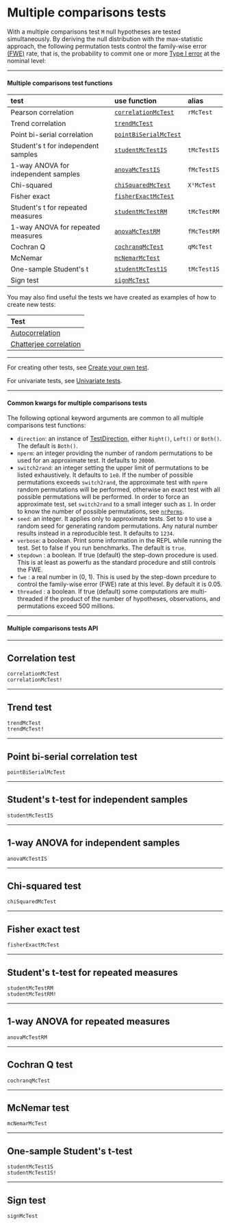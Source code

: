 # Multiple comparisons tests

With a multiple comparisons test ``M`` null hypotheses are tested simultaneously. 
By deriving the null distribution with the max-statistic approach, the following permutation tests
control the family-wise error [(FWE)](https://en.wikipedia.org/wiki/Family-wise_error_rate) rate, that is, the probability to commit one or more [Type I error](https://en.wikipedia.org/wiki/Type_I_and_type_II_errors) at the nominal level:

---

#### Multiple comparisons test functions

| test |  use function  |  alias  |
|:-----|:----------------|:---------------|
| Pearson correlation |  [`correlationMcTest`](@ref)| `rMcTest`|
| Trend correlation | [`trendMcTest`](@ref)| |
| Point bi-serial correlation | [`pointBiSerialMcTest`](@ref) |  |
| Student's t for independent samples | [`studentMcTestIS`](@ref) | `tMcTestIS` |
| 1-way ANOVA for independent samples | [`anovaMcTestIS`](@ref) | `fMcTestIS` |
| Chi-squared | [`chiSquaredMcTest`](@ref) | `Χ²McTest` |
| Fisher exact| [`fisherExactMcTest`](@ref)| |
| Student's t for repeated measures | [`studentMcTestRM`](@ref) | `tMcTestRM` |
| 1-way ANOVA for repeated measures  | [`anovaMcTestRM`](@ref) | `fMcTestRM` |
| Cochran Q | [`cochranqMcTest`](@ref) | `qMcTest` |
| McNemar| [`mcNemarMcTest`](@ref)| |
| One-sample Student's t | [`studentMcTest1S`](@ref) | `tMcTest1S` |
| Sign test | [`signMcTest`](@ref) |  |

You may also find useful the tests we have created as examples of how to create new tests:

| Test | 
|:----------|
| [Autocorrelation](@ref "Example 2: multiple comparison autocorrelation test") |
| [Chatterjee correlation](@ref "Example 6: multiple comparisons Chatterjee correlation") |

---

For creating other tests, see [Create your own test](@ref).

For univariate tests, see [Univariate tests](@ref).

---

#### Common kwargs for multiple comparisons tests
The following optional keyword arguments are common to all multiple comparisons test functions:

 - `direction`: an instance of [TestDirection](@ref), either `Right()`, `Left()` or `Both()`. The default is `Both()`. 
 - `nperm`: an integer providing the number of random permutations to be used for an approximate test. It defaults to `20000`. 
 - `switch2rand`: an integer setting the upper limit of permutations to be listed exhaustively. It defaults to `1e8`. If the number of possible permutations exceeds `switch2rand`, the approximate test with `nperm` random permutations will be performed, otherwise an exact test with all possible permutations will be performed. In order to force an approximate test, set `switch2rand` to a small integer such as `1`. In order to know the number of possible permutations, see [`nrPerms`](@ref). 
 - `seed`: an integer. It applies only to approximate tests. Set to `0` to use a random seed for generating random permutations. Any natural number results instead in a reproducible test. It defaults to `1234`. 
 - `verbose`: a boolean. Print some information in the REPL while running the test. Set to false if you run benchmarks. The default is `true`.
 - `stepdown` : a boolean. If true (default) the step-down procedure is used. This is at least as powerfu as the standard procedure and still controls the FWE.
 - `fwe` : a real number in (0, 1). This is used by the step-down prcedure to control the family-wise error (FWE) rate at this level. By default it is 0.05.
 - `threaded` : a boolean. If true (default) some computations are multi-threaded if the product of the number of hypotheses, observations, and permutations exceed 500 millions.

---

#### Multiple comparisons tests API

---
## Correlation test
```@docs
correlationMcTest
correlationMcTest!
```

---
## Trend test
```@docs
trendMcTest
trendMcTest!
```

---
## Point bi-serial correlation test
```@docs
pointBiSerialMcTest
```

---
## Student's t-test for independent samples
```@docs
studentMcTestIS
```

---
## 1-way ANOVA for independent samples
```@docs
anovaMcTestIS
```


---
## Chi-squared test
```@docs
chiSquaredMcTest
```

---
## Fisher exact test
```@docs
fisherExactMcTest
```

---
## Student's t-test for repeated measures
```@docs
studentMcTestRM
studentMcTestRM!
```

---
## 1-way ANOVA for repeated measures
```@docs
anovaMcTestRM
```

---
## Cochran Q test
```@docs
cochranqMcTest
```

---
## McNemar test
```@docs
mcNemarMcTest
```

---
## One-sample Student's t-test
```@docs
studentMcTest1S
studentMcTest1S!
```

---
## Sign test
```@docs
signMcTest
```
